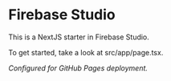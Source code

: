 # Firebase Studio

This is a NextJS starter in Firebase Studio.

To get started, take a look at src/app/page.tsx.

*Configured for GitHub Pages deployment.*
